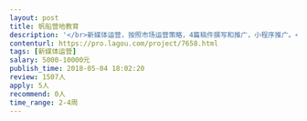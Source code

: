```yaml
---                
layout: post       
title: 帆船营地教育           
description: '</br>新媒体运营，按照市场运营策略，4篇稿件撰写和推广，小程序推广。</br>kpi指标</br>触达5万流量，拉新5000人，转化率10%</br>要求有教育行业经验，有1w+案例</br>'     
contenturl: https://pro.lagou.com/project/7658.html      
tags: [新媒体运营]            
salary: 5000-10000元          
publish_time: 2018-05-04 18:02:20         
review: 1507人                   
apply: 5人                   
recommend: 0人                   
time_range: 2-4周              
---                 
```

